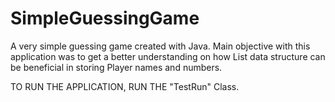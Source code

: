 # SimpleGuessingGame
A very simple guessing game created with Java. Main objective with this application was to get a better understanding on how List data structure can be beneficial in storing Player names and numbers. 


TO RUN THE APPLICATION, RUN THE "TestRun" Class. 
